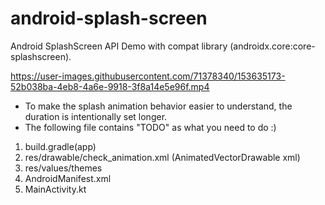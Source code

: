 # android-splash-screen
Android SplashScreen API Demo with compat library (androidx.core:core-splashscreen).

https://user-images.githubusercontent.com/71378340/153635173-52b038ba-4eb8-4a6e-9918-3f8a14e5e96f.mp4

* To make the splash animation behavior easier to understand, the duration is intentionally set longer.
* The following file contains "TODO" as what you need to do :)

1. build.gradle(app)
2. res/drawable/check_animation.xml (AnimatedVectorDrawable xml)
3. res/values/themes
4. AndroidManifest.xml
5. MainActivity.kt
